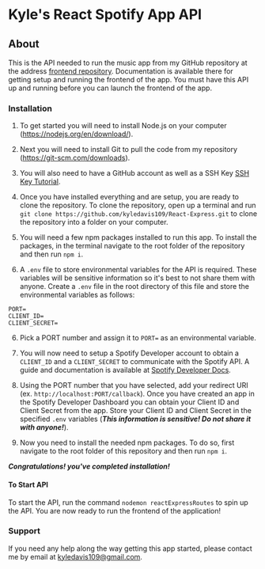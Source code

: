# Kyle's React Spotify App API

## About

This is the API needed to run the music app from my GitHub repository at the address [frontend repository](https://github.com/kyledavis109/React-Music-Project). Documentation is available there for getting setup and running the frontend of the app. You must have this API up and running before you can launch the frontend of the app.

### Installation

1. To get started you will need to install Node.js on your computer (https://nodejs.org/en/download/).

2. Next you will need to install Git to pull the code from my repository (https://git-scm.com/downloads).

3. You will also need to have a GitHub account as well as a SSH Key [SSH Key Tutorial](https://docs.github.com/en/authentication/connecting-to-github-with-ssh/generating-a-new-ssh-key-and-adding-it-to-the-ssh-agent).

4. Once you have installed everything and are setup, you are ready to clone the repository. To clone the repository, open up a terminal and run `git clone https://github.com/kyledavis109/React-Express.git` to clone the repository into a folder on your computer.

5. You will need a few npm packages installed to run this app. To install the packages, in the terminal navigate to the root folder of the repository and then run `npm i`.

6. A `.env` file to store environmental variables for the API is required. These variables will be sensitive information so it's best to not share them with anyone. Create a `.env` file in the root directory of this file and store the environmental variables as follows:

 ```
PORT=
CLIENT_ID=
CLIENT_SECRET=
```

6. Pick a PORT number and assign it to `PORT=` as an environmental variable.

7. You will now need to setup a Spotify Developer account to obtain a `CLIENT_ID` and a `CLIENT_SECRET` to communicate with the Spotify API. A guide and documentation is available at [Spotify Developer Docs](https://developer.spotify.com/documentation/web-api/quick-start/).

8. Using the PORT number that you have selected, add your redirect URI (ex. `http://localhost:PORT/callback`). Once you have created an app in the Spotify Developer Dashboard you can obtain your Client ID and Client Secret from the app. Store your Client ID and Client Secret in the specified `.env` variables (***This information is sensitive! Do not share it with anyone!***).

9. Now you need to install the needed npm packages. To do so, first navigate to the root folder of this repository and then run `npm i`.

***Congratulations! you've completed installation!***

#### To Start API
 To start the API, run the command `nodemon reactExpressRoutes` to spin up the API. You are now ready to run the frontend of the application!

### Support

If you need any help along the way getting this app started, please contact me by email at kyledavis109@gmail.com.